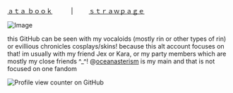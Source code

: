 [ａｔａ ｂｏｏｋ](https://yokanimitorete.atabook.org/)　　　| 　　  [ｓｔｒａｗｐａｇｅ](https://oceanasterism.straw.page/)

![Image](https://github.com/user-attachments/assets/3744b9d4-8b96-4bb4-a10b-05be945dc175)

this GitHub can be seen with my vocaloids (mostly rin or other types of rin) or evillious chronicles cosplays/skins! because this alt account focuses on that!
im usually with my friend Jex or Kara, or my party members which are mostly my close friends ^_^!
@[oceanasterism](https://github.com/oceanasterism) is my main and that is not focused on one fandom 

![Profile view counter on GitHub](https://komarev.com/ghpvc/?username=daughterofevil)
